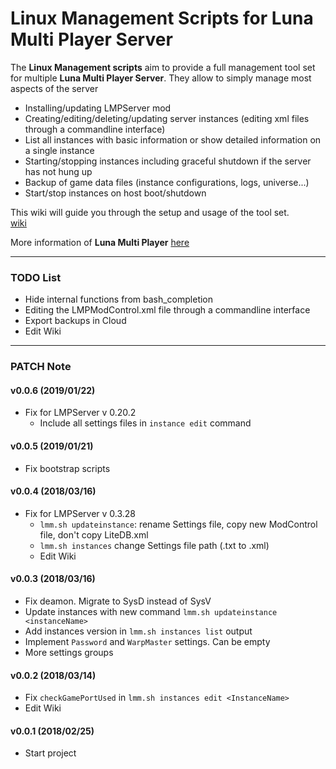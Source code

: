 # Linux Management Scripts for Luna Multi Player Server 
The **Linux Management scripts** aim to provide a full management tool set for multiple **Luna Multi Player Server**. They allow to simply manage most aspects of the server

  * Installing/updating LMPServer mod
  * Creating/editing/deleting/updating server instances (editing xml files through a commandline interface)
  * List all instances with basic information or show detailed information on a single instance
  * Starting/stopping instances including graceful shutdown if the server has not hung up
  * Backup of game data files (instance configurations, logs, universe...)
  * Start/stop instances on host boot/shutdown

This wiki will guide you through the setup and usage of the tool set.  
[wiki](https://github.com/artnod78/KSP-LMP-Manager/wiki)

More information of **Luna Multi Player** [here](http://lunamultiplayer.com/)  
 

-------------

### TODO List
* Hide internal functions from bash_completion
* Editing the LMPModControl.xml file through a commandline interface
* Export backups in Cloud
* Edit Wiki

-------------

### PATCH Note
#### v0.0.6 (2019/01/22)
* Fix for LMPServer v 0.20.2
  * Include all settings files in ``instance edit`` command

#### v0.0.5 (2019/01/21)
* Fix bootstrap scripts

#### v0.0.4 (2018/03/16)
* Fix for LMPServer v 0.3.28
  * ``lmm.sh updateinstance``: rename Settings file, copy new ModControl file, don't copy LiteDB.xml
  * ``lmm.sh instances`` change Settings file path (.txt to .xml)
  * Edit Wiki

#### v0.0.3 (2018/03/16)
* Fix deamon. Migrate to SysD instead of SysV
* Update instances with new command ``lmm.sh updateinstance <instanceName>``
* Add instances version in ``lmm.sh instances list`` output
* Implement ``Password`` and ``WarpMaster`` settings. Can be empty
* More settings groups

#### v0.0.2 (2018/03/14)
* Fix ``checkGamePortUsed`` in ``lmm.sh instances edit <InstanceName>``
* Edit Wiki

#### v0.0.1 (2018/02/25)
* Start project
